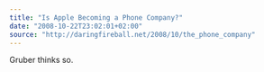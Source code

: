 ```yaml
---
title: "Is Apple Becoming a Phone Company?"
date: "2008-10-22T23:02:01+02:00"
source: "http://daringfireball.net/2008/10/the_phone_company"
---
```


Gruber thinks so.
